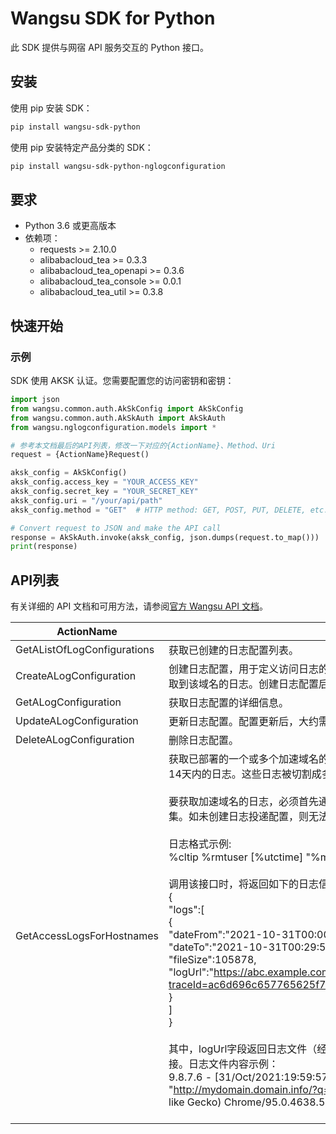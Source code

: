 # Wangsu SDK for Python

此 SDK 提供与网宿 API 服务交互的 Python 接口。

## 安装

使用 pip 安装 SDK：

```bash
pip install wangsu-sdk-python
```
使用 pip 安装特定产品分类的 SDK：

```bash
pip install wangsu-sdk-python-nglogconfiguration
```


## 要求

- Python 3.6 或更高版本
- 依赖项：
  - requests >= 2.10.0
  - alibabacloud_tea >= 0.3.3
  - alibabacloud_tea_openapi >= 0.3.6
  - alibabacloud_tea_console >= 0.0.1
  - alibabacloud_tea_util >= 0.3.8

## 快速开始

### 示例

SDK 使用 AKSK 认证。您需要配置您的访问密钥和密钥：

```python
import json
from wangsu.common.auth.AkSkConfig import AkSkConfig
from wangsu.common.auth.AkSkAuth import AkSkAuth
from wangsu.nglogconfiguration.models import *

# 参考本文档最后的API列表，修改一下对应的{ActionName}、Method、Uri
request = {ActionName}Request()

aksk_config = AkSkConfig()
aksk_config.access_key = "YOUR_ACCESS_KEY"
aksk_config.secret_key = "YOUR_SECRET_KEY"
aksk_config.uri = "/your/api/path"
aksk_config.method = "GET"  # HTTP method: GET, POST, PUT, DELETE, etc.

# Convert request to JSON and make the API call
response = AkSkAuth.invoke(aksk_config, json.dumps(request.to_map()))
print(response)

```


## API列表
有关详细的 API 文档和可用方法，请参阅[官方 Wangsu API 文档](https://www.wangsu.com/document/api-doc/Overview?productType=all)。

| ActionName | description | client_methods | uri |
| --- | --- | --- | --- |
| GetAListOfLogConfigurations | 获取已创建的日志配置列表。 | GET | /cdn/report/logConfigs |
| CreateALogConfiguration | 创建日志配置，用于定义访问日志的输出格式。同一个日志配置可适用于一个或多个域名。每个域名必须有指定的日志配置，才能获取到该域名的日志。创建日志配置后，大约需要等待40分钟才会生效。 | POST | /cdn/report/logConfigs |
| GetALogConfiguration | 获取日志配置的详细信息。 | GET | /cdn/report/logConfigs/* |
| UpdateALogConfiguration | 更新日志配置。配置更新后，大约需要等待40分钟才会生效。 | PATCH | /cdn/report/logConfigs/* |
| DeleteALogConfiguration | 删除日志配置。 | DELETE | /cdn/report/logConfigs/* |
| GetAccessLogsForHostnames | 获取已部署的一个或多个加速域名的访问日志。这些日志是2小时或更早时间之前客户端请求所产生的日志。默认情况下，只能查询近14天内的日志。这些日志被切割成多个文件供下载。<br><br>要获取加速域名的日志，必须首先通过“创建日志投递配置”接口定义日志格式。注意：必须先创建日志投递配置，访问日志才会被收集。如未创建日志投递配置，则无法下载日志。<br><br>日志格式示例:<br>%cltip %rmtuser [%utctime] "%method %url %protocol" %statuscode %rspsize "%referer" "%ua" %rsptime<br><br>调用该接口时，将返回如下的日志信息和下载链接:<br>{<br>  "logs":[<br>          {<br>          "dateFrom":"2021-10-31T00:00:00Z",<br>          "dateTo":"2021-10-31T00:29:59Z",<br>          "fileSize":105878,<br>          "logUrl":"https://abc.example.com/logd/v2/download/0621c8fc885089805kea5f610797ff8ba92bc98c049c2bb308cbdb?traceId=ac6d696c657765625f74657374cf0000018dd01d89e8cd06d3",<br>          "hostname":"mydomain.domain.info"<br>          }<br>        ]<br>}<br><br>其中，logUrl字段返回日志文件（经过gzip压缩）的下载链接。下载链接有效期为24个小时。如链接已过期，需重新调用接口获取链接。日志文件内容示例：<br>9.8.7.6 - [31/Oct/2021:19:59:57 +0000] "GET http://mydomain.domain.info/i/js/tab.js HTTP/1.1" 304 529 "http://mydomain.domain.info/?q=downloads" "Mozilla/5.0 (Windows NT 10.0; Win64; x64) AppleWebKit/537.36 (KHTML, like Gecko) Chrome/95.0.4638.54 Safari/537.36" 76<br><br> | POST | /cdn/report/logDownload |